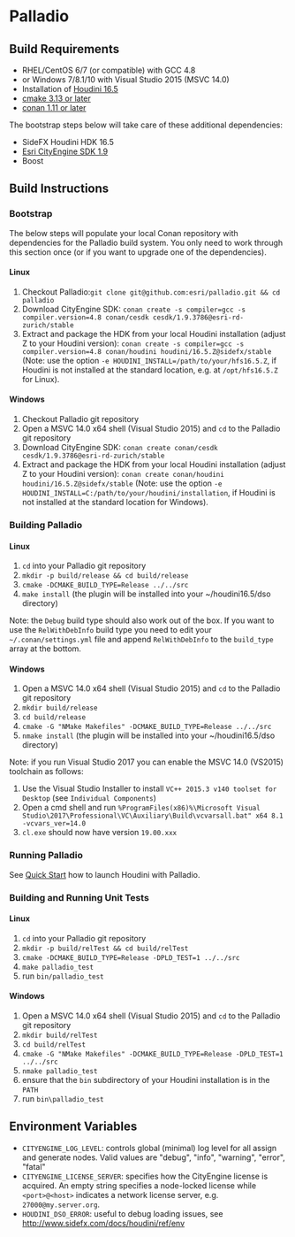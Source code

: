 # Palladio

## Build Requirements
- RHEL/CentOS 6/7 (or compatible) with GCC 4.8
- or Windows 7/8.1/10 with Visual Studio 2015 (MSVC 14.0)
- Installation of [Houdini 16.5](https://sidefx.com/download)
- [cmake 3.13 or later](https://cmake.org/download)
- [conan 1.11 or later](https://www.conan.io/downloads)

The bootstrap steps below will take care of these additional dependencies: 
- SideFX Houdini HDK 16.5
- [Esri CityEngine SDK 1.9](https://github.com/Esri/esri-cityengine-sdk)
- Boost

## Build Instructions

### Bootstrap

The below steps will populate your local Conan repository with dependencies for the Palladio build system. You only need to work through this section once (or if you want to upgrade one of the dependencies).

#### Linux
1. Checkout Palladio:```git clone git@github.com:esri/palladio.git && cd palladio```
1. Download CityEngine SDK: ```conan create -s compiler=gcc -s compiler.version=4.8 conan/cesdk cesdk/1.9.3786@esri-rd-zurich/stable ```
1. Extract and package the HDK from your local Houdini installation (adjust Z to your Houdini version): ```conan create -s compiler=gcc -s compiler.version=4.8 conan/houdini houdini/16.5.Z@sidefx/stable``` (Note: use the option ``-e HOUDINI_INSTALL=/path/to/your/hfs16.5.Z``, if Houdini is not installed at the standard location, e.g. at ``/opt/hfs16.5.Z`` for Linux).

#### Windows
1. Checkout Palladio git repository
1. Open a MSVC 14.0 x64 shell (Visual Studio 2015) and `cd` to the Palladio git repository
1. Download CityEngine SDK: ```conan create conan/cesdk cesdk/1.9.3786@esri-rd-zurich/stable ```
1. Extract and package the HDK from your local Houdini installation (adjust Z to your Houdini version): ```conan create conan/houdini houdini/16.5.Z@sidefx/stable``` (Note: use the option ``-e HOUDINI_INSTALL=C:/path/to/your/houdini/installation``, if Houdini is not installed at the standard location for Windows).

### Building Palladio

#### Linux
1. `cd` into your Palladio git repository
1. ```mkdir -p build/release && cd build/release```
1. ```cmake -DCMAKE_BUILD_TYPE=Release ../../src```
1. ```make install``` (the plugin will be installed into your ~/houdini16.5/dso directory)

Note: the `Debug` build type should also work out of the box. If you want to use the `RelWithDebInfo` build type you need to edit your `~/.conan/settings.yml` file and append `RelWithDebInfo` to the `build_type` array at the bottom.

#### Windows
1. Open a MSVC 14.0 x64 shell (Visual Studio 2015) and `cd` to the Palladio git repository
1. ```mkdir build/release```
1. ```cd build/release```
1. ```cmake -G "NMake Makefiles" -DCMAKE_BUILD_TYPE=Release ../../src```
1. ```nmake install``` (the plugin will be installed into your ~/houdini16.5/dso directory)

Note: if you run Visual Studio 2017 you can enable the MSVC 14.0 (VS2015) toolchain as follows:
1. Use the Visual Studio Installer to install `VC++ 2015.3 v140 toolset for Desktop` (see `Individual Components`)
1. Open a cmd shell and run `%ProgramFiles(x86)%\Microsoft Visual Studio\2017\Professional\VC\Auxiliary\Build\vcvarsall.bat" x64 8.1 -vcvars_ver=14.0`
1. `cl.exe` should now have version `19.00.xxx`

### Running Palladio
See [Quick Start](usage.md) how to launch Houdini with Palladio.

### Building and Running Unit Tests

#### Linux
1. `cd` into your Palladio git repository
1. ```mkdir -p build/relTest && cd build/relTest```
1. ```cmake -DCMAKE_BUILD_TYPE=Release -DPLD_TEST=1 ../../src```
1. ```make palladio_test```
1. run `bin/palladio_test`

#### Windows
1. Open a MSVC 14.0 x64 shell (Visual Studio 2015) and `cd` to the Palladio git repository
1. ```mkdir build/relTest```
1. ```cd build/relTest```
1. ```cmake -G "NMake Makefiles" -DCMAKE_BUILD_TYPE=Release -DPLD_TEST=1 ../../src```
1. ```nmake palladio_test```
1. ensure that the `bin` subdirectory of your Houdini installation is in the `PATH`
1. run `bin\palladio_test`


## Environment Variables

- `CITYENGINE_LOG_LEVEL`: controls global (minimal) log level for all assign and generate nodes. Valid values are "debug", "info", "warning", "error", "fatal"
- `CITYENGINE_LICENSE_SERVER`: specifies how the CityEngine license is acquired. An empty string specifies a node-locked license while `<port>@<host>` indicates a network license server, e.g. `27000@my.server.org`.
- `HOUDINI_DSO_ERROR`: useful to debug loading issues, see http://www.sidefx.com/docs/houdini/ref/env

